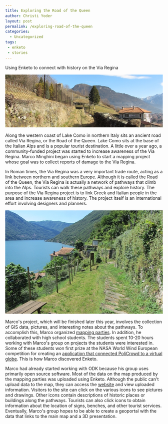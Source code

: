```yaml
---
title: Exploring the Road of the Queen
author: Christi Yoder
layout: post
permalink: /exploring-road-of-the-queen
categories:
  - Uncategorized
tags:
 - enketo
 - stories
---
```


Using Enketo to connect with history on the Via Regina

![Via Regina](../files/2015/04/via-regina2.jpg "Via Regina")

Along the western coast of Lake Como in northern Italy sits an ancient road called Via Regina, or the Road of the Queen. Lake Como sits at the base of the Italian Alps and is a popular tourist destination. A little over a year ago, a community-funded project was started to increase awareness of the Via Regina. Marco Minghini began using Enketo to start a mapping project whose goal was to collect reports of damage to the Via Regina.

In Roman times, the Via Regina was a very important trade route, acting as a link between northern and southern Europe. Although it is called the Road of the Queen, the Via Regina is actually a network of pathways that climb into the Alps. Tourists can walk these pathways and explore history. The purpose of the Via Regina project is to link Greek and Italian people in the area and increase awareness of history. The project itself is an international effort involving designers and planners.

![Via Regina](../files/2015/04/via-regina1.jpg "Via Regina")

Marco's project, which will be finished later this year, involves the collection of GIS data, pictures, and interesting notes about the pathways. To accomplish this, Marco organized [mapping parties](http://viaregina.como.polimi.it/mapparty/). In addition, he collaborated with high school students. The students spent 10-20 hours working with Marco's group on projects the students were interested in. Some of these students won first prize at the NASA World Wind European competition for creating an [application that connected PoliCrowd to a virtual globe](http://geomobile.como.polimi.it/policrowd2.0/). This is how Marco discovered Enketo.

Marco had already started working with ODK because his group uses primarily open source software. Most of the data on the map produced by the mapping parties was uploaded using Enketo. Although the public can't upload data to the map, they can access the [website](http://viaregina.como.polimi.it/mapparty/) and view uploaded information. Visitors to the site can click on the various icons to see pictures and drawings. Other icons contain descriptions of historic places or buildings along the pathways. Tourists can also click icons to obtain information about the location of signs, benches, and other tourist services. Eventually, Marco's group hopes to be able to create a geoportal with the data that links to the main map and a 3D presentation.
